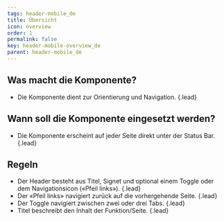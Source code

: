 ```yaml
---
tags: header-mobile_de
title: Übersicht
icon: overview
order: 1
permalink: false  
key: header-mobile-overview_de
parent: header-mobile_de
---
```


## Was macht die Komponente?
*   Die Komponente dient zur Orientierung und Navigation. {.lead}

## Wann soll die Komponente eingesetzt werden?
*   Die Komponente erscheint auf jeder Seite direkt unter der Status Bar. {.lead}

## Regeln
*   Der Header besteht aus Titel, Signet und optional einem <sbb-link variant="inline" type="button" href="/{{page.lang}}/design-system/mobile/components/segmented-button">Toggle</sbb-link> oder dem Navigationsicon («Pfeil links»). {.lead}
*   Der «Pfeil links» navigiert zurück auf die vorhergehende Seite. {.lead}
*   Der <sbb-link variant="inline" type="button" href="/{{page.lang}}/design-system/mobile/components/segmented-button">Toggle</sbb-link> navigiert zwischen zwei oder drei Tabs. {.lead}
*   Titel beschreibt den Inhalt der Funktion/Seite. {.lead}